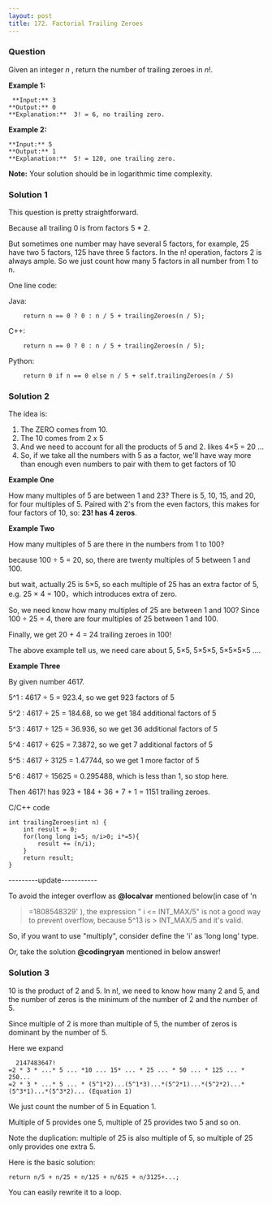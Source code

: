 ```yaml
---
layout: post
title: 172. Factorial Trailing Zeroes
---
```

### Question
Given an integer _n_ , return the number of trailing zeroes in _n_!.

 **Example 1:**

    
    
     **Input:** 3
    **Output:** 0
    **Explanation:**  3! = 6, no trailing zero.

**Example 2:**

    
    
    **Input:** 5
    **Output:** 1
    **Explanation:**  5! = 120, one trailing zero.

 **Note:** Your solution should be in logarithmic time complexity.

### Solution 1
This question is pretty straightforward.

Because all trailing 0 is from factors 5 * 2.

But sometimes one number may have several 5 factors, for example, 25 have two
5 factors, 125 have three 5 factors. In the n! operation, factors 2 is always
ample. So we just count how many 5 factors in all number from 1 to n.

One line code:

Java:

    
    
        return n == 0 ? 0 : n / 5 + trailingZeroes(n / 5);
    

C++:

    
    
        return n == 0 ? 0 : n / 5 + trailingZeroes(n / 5);
    

Python:

    
    
        return 0 if n == 0 else n / 5 + self.trailingZeroes(n / 5)


### Solution 2
The idea is:

  1. The ZERO comes from 10.
  2. The 10 comes from 2 x 5
  3. And we need to account for all the products of 5 and 2. likes 4×5 = 20 ...
  4. So, if we take all the numbers with 5 as a factor, we'll have way more than enough even numbers to pair with them to get factors of 10

 **Example One**

How many multiples of 5 are between 1 and 23? There is 5, 10, 15, and 20, for
four multiples of 5. Paired with 2's from the even factors, this makes for
four factors of 10, so: **23! has 4 zeros**.

 **Example Two**

How many multiples of 5 are there in the numbers from 1 to 100?

because 100 ÷ 5 = 20, so, there are twenty multiples of 5 between 1 and 100.

but wait, actually 25 is 5×5, so each multiple of 25 has an extra factor of 5,
e.g. 25 × 4 = 100，which introduces extra of zero.

So, we need know how many multiples of 25 are between 1 and 100? Since 100 ÷
25 = 4, there are four multiples of 25 between 1 and 100.

Finally, we get 20 + 4 = 24 trailing zeroes in 100!

The above example tell us, we need care about 5, 5×5, 5×5×5, 5×5×5×5 ....

 **Example Three**

By given number 4617.

5^1 : 4617 ÷ 5 = 923.4, so we get 923 factors of 5

5^2 : 4617 ÷ 25 = 184.68, so we get 184 additional factors of 5

5^3 : 4617 ÷ 125 = 36.936, so we get 36 additional factors of 5

5^4 : 4617 ÷ 625 = 7.3872, so we get 7 additional factors of 5

5^5 : 4617 ÷ 3125 = 1.47744, so we get 1 more factor of 5

5^6 : 4617 ÷ 15625 = 0.295488, which is less than 1, so stop here.

Then 4617! has 923 + 184 + 36 + 7 + 1 = 1151 trailing zeroes.

C/C++ code

    
    
    int trailingZeroes(int n) {
        int result = 0;
        for(long long i=5; n/i>0; i*=5){
            result += (n/i);
        }
        return result;
    }
    

\---------update-----------

To avoid the integer overflow as **@localvar** mentioned below(in case of 'n
>=1808548329' ), the expression " i <= INT_MAX/5" is not a good way to prevent
overflow, because 5^13 is > INT_MAX/5 and it's valid.

So, if you want to use "multiply", consider define the 'i' as 'long long'
type.

Or, take the solution **@codingryan** mentioned in below answer!


### Solution 3
10 is the product of 2 and 5. In n!, we need to know how many 2 and 5, and the
number of zeros is the minimum of the number of 2 and the number of 5.

Since multiple of 2 is more than multiple of 5, the number of zeros is
dominant by the number of 5.

Here we expand

    
    
      2147483647!
    =2 * 3 * ...* 5 ... *10 ... 15* ... * 25 ... * 50 ... * 125 ... * 250...
    =2 * 3 * ...* 5 ... * (5^1*2)...(5^1*3)...*(5^2*1)...*(5^2*2)...*(5^3*1)...*(5^3*2)... (Equation 1)
    

We just count the number of 5 in Equation 1.

Multiple of 5 provides one 5, multiple of 25 provides two 5 and so on.

Note the duplication: multiple of 25 is also multiple of 5, so multiple of 25
only provides one extra 5.

Here is the basic solution:

    
    
    return n/5 + n/25 + n/125 + n/625 + n/3125+...;
    

You can easily rewrite it to a loop.



